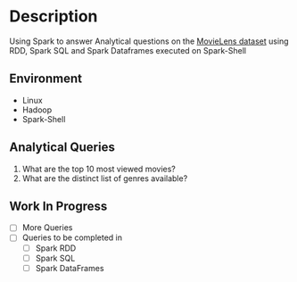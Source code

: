 # Description
Using Spark to answer Analytical questions on the [MovieLens dataset](https://grouplens.org/datasets/movielens/1m/) using RDD, Spark SQL and Spark Dataframes executed on Spark-Shell

## Environment
* Linux
* Hadoop
* Spark-Shell

## Analytical Queries
1. What are the top 10 most viewed movies?
2. What are the distinct list of genres available?

## Work In Progress
- [ ] More Queries
- [ ] Queries to be completed in
	- [ ] Spark RDD
	- [ ] Spark SQL
	- [ ] Spark DataFrames
